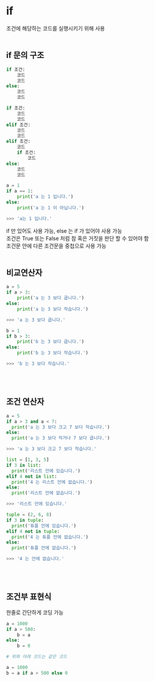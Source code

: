 # if
조건에 해당하는 코드를 실행시키기 위해 사용
<br>
<br>

## if 문의 구조
```python
if 조건:
    코드
    코드
else:
    코드
    코드

if 조건:
    코드
    코드
elif 조건:
    코드
    코드
elif 조건:
    코드
    if 조건:
        코드
else:
    코드
    코드
```

```python
a = 1
if a == 1:
    print('a 는 1 입니다.')
else:
    print('a 는 1 이 아닙니다.')

>>> 'a는 1 입니다.'
```

if 만 있어도 사용 가능, else 는 if 가 있어야 사용 가능
<br>
조건은 True 또는 False 처럼 참 혹은 거짓을 판단 할 수 있어야 함
<br>
조건문 안에 다른 조건문을 중첩으로 사용 가능
<br>
<br>

## 비교연산자
```python
a = 5
if a > 3:
    print('a 는 3 보다 큽니다.')
else:
    print('a 는 3 보다 작습니다.')

>>> 'a 는 3 보다 큽니다.'

b = 1
if b > 3:
    print('b 는 3 보다 큽니다.')
else:
    print('b 는 3 보다 작습니다.')

>>> 'b 는 3 보다 작습니다.'
```
<br>
<br>

## 조건 연산자
```python
a = 5
if a > 3 and a < 7:
  print('a 는 3 보다 크고 7 보다 작습니다.')
else:
  print('a 는 3 보다 작거나 7 보다 큽니다.')

>>> 'a 는 3 보다 크고 7 보다 작습니다.'

list = [1, 3, 5]
if 3 in list:
  print('리스트 안에 있습니다.')
elif 4 not in list:
  print('4 는 리스트 안에 없습니다.')
else:
  print('리스트 안에 없습니다.')

>>> '리스트 안에 있습니다.'

tuple = (2, 6, 8)
if 3 in tuple:
  print('튜플 안에 있습니다.')
elif 4 not in tuple:
  print('4 는 튜플 안에 없습니다.')
else:
  print('튜플 안에 없습니다.')

>>> '4 는 안에 없습니다.'
```
<br>
<br>

## 조건부 표현식
한줄로 간단하게 코딩 가능
```python
a = 1000
if a > 500:
    b = a
else:
    b = 0

# 위와 아래 코드는 같은 코드

a = 1000
b = a if a > 500 else 0
```
<br>
